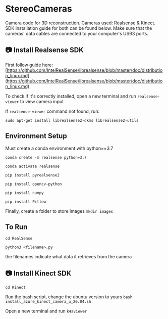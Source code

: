 # StereoCameras

Camera code for 3D reconstruction. Cameras used: Realsense & Kinect. SDK installation guide for both can be found below. Make sure that the cameras' data cables are connected to your computer's USB3 ports.

## 📷 Install Realsense SDK

First follow guide here: [https://github.com/IntelRealSense/librealsense/blob/master/doc/distribution_linux.md](https://github.com/IntelRealSense/librealsense/blob/master/doc/distribution_linux.md)

To check if it's correctly installed, open a new terminal and run `realsense-viewer` to view camera input

If `realsense-viewer` command not found, run:

`sudo apt-get install librealsense2-dkms librealsense2-utils`

## Environment Setup

Must create a conda environment with python==3.7

`conda create -m realsense python=3.7`

`conda activate realsense`

`pip install pyrealsense2`

`pip install opencv-python`

`pip install numpy`

`pip install Pillow`

Finally, create a folder to store images `mkdir images`

## To Run

`cd RealSense`

`python3 <filename>.py`

the filenames indicate what data it retrieves from the camera

## 📷 Install Kinect SDK

`cd Kinect`

Run the bash script, change the ubuntu version to yours `bash install_azure_kinect_camera_u_20.04.sh`

Open a new terminal and run `k4aviewer`
